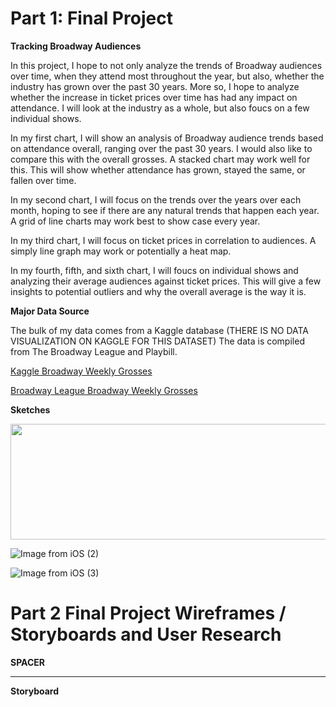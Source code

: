 # Part 1: Final Project
**Tracking Broadway Audiences**

In this project, I hope to not only analyze the trends of Broadway audiences over time, when they attend most throughout the year, but also, whether the industry has grown over the past 30 years. More so, I hope to analyze whether the increase in ticket prices over time has had any impact on attendance. I will look at the industry as a whole, but also foucs on a few individual shows. 

In my first chart, I will show an analysis of Broadway audience trends based on attendance overall, ranging over the past 30 years. I would also like to compare this with the overall grosses. A stacked chart may work well for this. This will show whether attendance has grown, stayed the same, or fallen over time. 

In my second chart, I will focus on the trends over the years over each month, hoping to see if there are any natural trends that happen each year. A grid of line charts may work best to show case every year. 

In my third chart, I will focus on ticket prices in correlation to audiences. A simply line graph may work or potentially a heat map.

In my fourth, fifth, and sixth chart, I will foucs on individual shows and analyzing their average audiences against ticket prices. This will give a few insights to potential outliers and why the overall average is the way it is. 

**Major Data Source**

The bulk of my data comes from a Kaggle database (THERE IS NO DATA VISUALIZATION ON KAGGLE FOR THIS DATASET)
The data is compiled from The Broadway League and Playbill. 

<a href="https://www.kaggle.com/jessemostipak/broadway-weekly-grosses" title="Kaggle Broadway Weekly Grosses"> Kaggle Broadway Weekly Grosses </a>

<a href="https://www.broadwayleague.com/research/grosses-broadway-nyc/" title="Broadway League Broadway Weekly Grosses"> Broadway League Broadway Weekly Grosses </a>

**Sketches**

<img src="https://bwaystrategicdata.weebly.com/uploads/1/3/7/5/137582556/9-11-seats-sold_orig.jpg" width="595" height="185">

![Image from iOS (2)](https://user-images.githubusercontent.com/92415820/154300948-62e62e02-030c-42a2-bff7-9326b05c9ca4.jpg)

![Image from iOS (3)](https://user-images.githubusercontent.com/92415820/154302640-d30b880d-240d-47e6-9bea-6a07d1a45232.jpg)

# Part 2 Final Project Wireframes / Storyboards and User Research

<div class='tableauPlaceholder' id='viz1645519486535' style='position: relative'><object class='tableauViz'  style='display:none;'><param name='host_url' value='https%3A%2F%2Fpublic.tableau.com%2F' /> <param name='embed_code_version' value='3' /> <param name='site_root' value='' /><param name='name' value='BroadwaySeatsSoldvsTicketPrices&#47;MaxTicketPrices' /><param name='tabs' value='yes' /><param name='toolbar' value='yes' /><param name='animate_transition' value='yes' /><param name='display_static_image' value='yes' /><param name='display_spinner' value='yes' /><param name='display_overlay' value='yes' /><param name='display_count' value='yes' /><param name='language' value='en-US' /></object></div><script type='text/javascript'>var divElement = document.getElementById('viz1645519486535'); var vizElement = divElement.getElementsByTagName('object')[0]; vizElement.style.width='100%';vizElement.style.height=(divElement.offsetWidth*0.75)+'px'; var scriptElement = document.createElement('script'); scriptElement.src = 'https://public.tableau.com/javascripts/api/viz_v1.js'; vizElement.parentNode.insertBefore(scriptElement, vizElement);</script>

**SPACER**

<div class='tableauPlaceholder' id='viz1645515922511' style='position: relative'><object class='tableauViz'  style='display:none;'><param name='host_url' value='https%3A%2F%2Fpublic.tableau.com%2F' /> <param name='embed_code_version' value='3' /> <param name='site_root' value='' /><param name='name' value='BroadwaySeatsSoldvsTicketPrices&#47;IndustrySeatsvs_Prices' /><param name='tabs' value='yes' /><param name='toolbar' value='yes' /><param name='animate_transition' value='yes' /><param name='display_static_image' value='yes' /><param name='display_spinner' value='yes' /><param name='display_overlay' value='yes' /><param name='display_count' value='yes' /><param name='language' value='en-US' /></object></div><script type='text/javascript'>var divElement = document.getElementById('viz1645515922511');var vizElement = divElement.getElementsByTagName('object')[0];vizElement.style.width='100%';vizElement.style.height=(divElement.offsetWidth*0.75)+'px';var scriptElement = document.createElement('script');scriptElement.src = 'https://public.tableau.com/javascripts/api/viz_v1.js';vizElement.parentNode.insertBefore(scriptElement, vizElement);</script>

------------------
**Storyboard**
